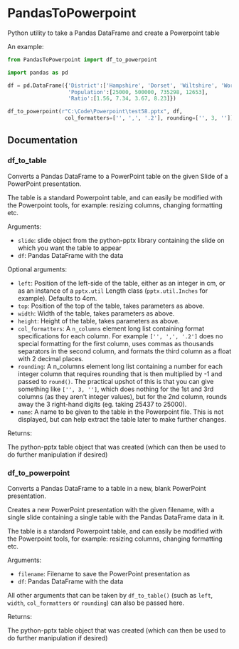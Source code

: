 # PandasToPowerpoint
Python utility to take a Pandas DataFrame and create a Powerpoint table

An example:

```python
from PandasToPowerpoint import df_to_powerpoint

import pandas as pd

df = pd.DataFrame({'District':['Hampshire', 'Dorset', 'Wiltshire', 'Worcestershire'],
				   'Population':[25000, 500000, 735298, 12653],
				   'Ratio':[1.56, 7.34, 3.67, 8.23]})

df_to_powerpoint(r"C:\Code\Powerpoint\test58.pptx", df,
				  col_formatters=['', ',', '.2'], rounding=['', 3, ''])
```

## Documentation

### df_to_table
Converts a Pandas DataFrame to a PowerPoint table on the given
Slide of a PowerPoint presentation.

The table is a standard Powerpoint table, and can easily be modified with the Powerpoint tools,
for example: resizing columns, changing formatting etc.

Arguments:
 - `slide`: slide object from the python-pptx library containing the slide on which you want the table to appear
 - `df`: Pandas DataFrame with the data
 
Optional arguments:
 - `left`: Position of the left-side of the table, either as an integer in cm, or as an instance of a
   `pptx.util` Length class (`pptx.util.Inches` for example). Defaults to 4cm.
 - `top`: Position of the top of the table, takes parameters as above.
 - `width`: Width of the table, takes parameters as above.
 - `height`: Height of the table, takes parameters as above.
 - `col_formatters`: A `n_columns` element long list containing format specifications for each column.
 For example `['', ',', '.2']` does no special formatting for the first column, uses commas as thousands separators
 in the second column, and formats the third column as a float with 2 decimal places.
 - `rounding`: A n_columns element long list containing a number for each integer column that requires rounding
 that is then multiplied by -1 and passed to `round()`. The practical upshot of this is that you can give something like
 `['', 3, '']`, which does nothing for the 1st and 3rd columns (as they aren't integer values), but for the 2nd column, rounds away the 3 right-hand digits (eg. taking 25437 to 25000).
 - `name`: A name to be given to the table in the Powerpoint file. This is not displayed, but can help
 extract the table later to make further changes.

 Returns:

 The python-pptx table object that was created (which can then be used to do further manipulation if desired)

### df_to_powerpoint
Converts a Pandas DataFrame to a table in a new, blank PowerPoint presentation.
    
Creates a new PowerPoint presentation with the given filename, with a single slide
containing a single table with the Pandas DataFrame data in it.

The table is a standard Powerpoint table, and can easily be modified with the Powerpoint tools,
for example: resizing columns, changing formatting etc.

Arguments:
 - `filename`: Filename to save the PowerPoint presentation as
 - `df`: Pandas DataFrame with the data

All other arguments that can be taken by `df_to_table()` (such as `left`, `width`, `col_formatters` or `rounding`) can also
be passed here.

Returns:

The python-pptx table object that was created (which can then be used to do further manipulation if desired)